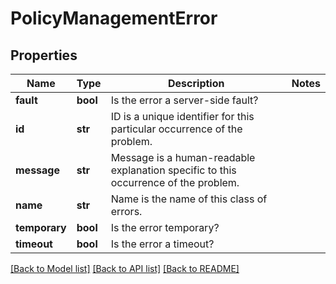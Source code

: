# PolicyManagementError

## Properties
Name | Type | Description | Notes
------------ | ------------- | ------------- | -------------
**fault** | **bool** | Is the error a server-side fault? | 
**id** | **str** | ID is a unique identifier for this particular occurrence of the problem. | 
**message** | **str** | Message is a human-readable explanation specific to this occurrence of the problem. | 
**name** | **str** | Name is the name of this class of errors. | 
**temporary** | **bool** | Is the error temporary? | 
**timeout** | **bool** | Is the error a timeout? | 

[[Back to Model list]](../README.md#documentation-for-models) [[Back to API list]](../README.md#documentation-for-api-endpoints) [[Back to README]](../README.md)

